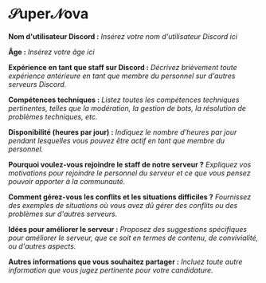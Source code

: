 # 𝒮uper𝒩ova

**Nom d'utilisateur Discord :**
*Insérez votre nom d'utilisateur Discord ici*

**Âge :**
*Insérez votre âge ici*

**Expérience en tant que staff sur Discord :**
*Décrivez brièvement toute expérience antérieure en tant que membre du personnel sur d'autres serveurs Discord.*

**Compétences techniques :**
*Listez toutes les compétences techniques pertinentes, telles que la modération, la gestion de bots, la résolution de problèmes techniques, etc.*

**Disponibilité (heures par jour) :**
*Indiquez le nombre d'heures par jour pendant lesquelles vous pouvez être actif en tant que membre du personnel.*

**Pourquoi voulez-vous rejoindre le staff de notre serveur ?**
*Expliquez vos motivations pour rejoindre le personnel du serveur et ce que vous pensez pouvoir apporter à la communauté.*

**Comment gérez-vous les conflits et les situations difficiles ?**
*Fournissez des exemples de situations où vous avez dû gérer des conflits ou des problèmes sur d'autres serveurs.*

**Idées pour améliorer le serveur :**
*Proposez des suggestions spécifiques pour améliorer le serveur, que ce soit en termes de contenu, de convivialité, ou d'autres aspects.*

**Autres informations que vous souhaitez partager :**
*Incluez toute autre information que vous jugez pertinente pour votre candidature.*
